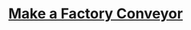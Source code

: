 # [Make a Factory Conveyor](https://education.lego.com/en-us/lessons/ev3-cim/make-a-factory-conveyor)
